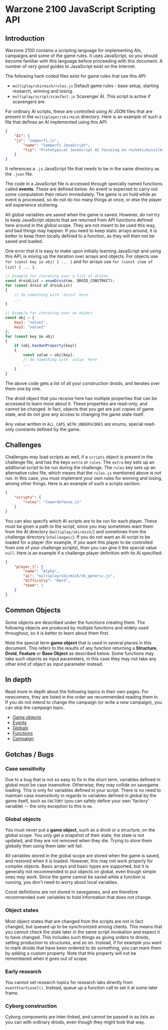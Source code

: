# Warzone 2100 JavaScript Scripting API

## Introduction

Warzone 2100 contains a scripting language for implementing AIs, campaigns and some of the game
rules. It uses JavaScript, so you should become familiar with this language before proceeding
with this document. A number of very good guides to JavaScript exist on the Internet.

The following hard-coded files exist for game rules that use this API:

* `multiplay/skirmish/rules.js` Default game rules - base setup, starting research, winning and losing.
* `multiplay/script/scavfact.js` Scavenger AI. This script is active if scavengers are.

For ordinary AI scripts, these are controlled using AI JSON files that are present in the `multiplayer/skirmish`
directory. Here is an example of such a file that defines an AI implemented using this API:

```json
{
	"AI": {
	"js": "semperfi.js",
		"name": "SemperFi JavaScript",
		"tip": "Prototypical JavaScript AI focusing on rockets/missiles"
	}
}
```

It references a `.js` JavaScript file that needs to be in the same directory as the `.json` file.

The code in a JavaScript file is accessed through specially named functions called **events**. These are defined below.
An event is expected to carry out some computation then return immediately. The game is on hold while an event is
processed, so do not do too many things at once, or else the player will experience stuttering.

All global variables are saved when the game is saved. However, do not try to keep JavaScript objects that are
returned from API functions defined here around in the global scope. They are not meant to be used this way, and
bad things may happen. If you need to keep static arrays around, it is better to keep them locally defined to a
function, as they will then not be saved and loaded.

One error that it is easy to make upon initially learning JavaScript and using this API, is mixing up the iteration over arrays and objects.
For objects use `for (const key in obj) { ... }` and for arrays use `for (const item of list) { ... }`.

```js
// Example for iterating over a list of droids
const droidList = enumDroid(me, DROID_CONSTRUCT);
for (const droid of droidList)
{
	// do something with `droid` here
	...
}

// Example for iterating over an object
const obj = {
	key1: "value1",
	key2: "value2"
};
for (const key in obj)
{
	if (obj.hasOwnProperty(key))
	{
		const value = obj[key];
		// do something with `value` here
		...
	}
}
```

The above code gets a list of all your construction droids, and iterates over them one by one.

The droid object that you receive here has multiple properties that can be accessed to learn more about it.
These properties are read-only, and cannot be changed. In fact, objects that you get are just copies of
game state, and do not give any access to changing the game state itself.

Any value written in `ALL_CAPS_WITH_UNDERSCORES` are enums, special read-only constants defined by the
game.

## Challenges

Challenges may load scripts as well, if a `scripts` object is present in the challenge file, and has the keys
`extra` or `rules`. The `extra` key sets up an additional script to be run during the challenge. The `rules`
key sets up an alternative rules file, which means that the `rules.js` mentioned above is *not* run. In
this case, you must implement your own rules for winning and losing, among other things. Here is an example
of such a scripts section:

```json
{
	"scripts": {
		"rules": "towerdefense.js"
	}
}
```

You can also specify which AI scripts are to be run for each player. These must be given a path to the script,
since you may sometimes want them from the AI directory (`multiplay/skirmish/`) and sometimes from the challenge
directory (`challenges/`). If you do not want an AI script to be loaded for a player (for example, if you want
this player to be controlled from one of your challenge scripts), then you can give it the special value `null`.
Here is an example if a challenge player definition with its AI specified:

```json
{
	"player_1": {
		"name": "Alpha",
		"ai": "multiplay/skirmish/nb_generic.js",
		"difficulty": "Hard",
		"team": 1
	}
}
```

## Common Objects

Some objects are described under the functions creating them. The following objects are produced by
multiple functions and widely used throughout, so it is better to learn about them first.

Note the special term **game object** that is used in several places in this document. This refers
to the results of any function returning a **Structure**, **Droid**, **Feature** or **Base Object** as described below.
Some functions may take such objects as input parameters, in this case they may not take any other kind
of object as input parameter instead.

## In depth

Read more in depth about the following topics in their own pages. For newcomers, they are listed in
the order we recommended reading them in. If you do not intend to change the campaign (or write a
new campaign), you can skip the campaign topic.

- [Game objects](js-objects.md)
- [Events](js-events.md)
- [Globals](js-globals.md)
- [Functions](js-functions.md)
- [Campaign](js-campaign.md)

## Gotchas / Bugs

### Case sensitivity

Due to a bug that is not so easy to fix in the short term, variables defined in global must be case insensitive.
Otherwise, they may collide on savegame loading. This is only for variables defined in your script. There is no
need to maintain case insensitivity in regards to variables defined in global by the game itself, such as `FACTORY`
(you can safely define your own 'factory' variable) -- the only exception to this is `me`.

### Global objects

You must never put a **game object**, such as a droid or a structure, on the global scope. You only get a snapshot
of their state, the state is not updated, and they are not removed when they die. Trying to store them globally
then using them later will fail.

All variables stored in the global scope are stored when the game is saved, and restored when it is loaded.
However, this may not work properly for complex objects. Basic arrays and basic types are supported, but it is
generally not recommended to put objects on global, even though simple ones may work. Since the game cannot be
saved while a function is running, you don't need to worry about local variables.

Const definitions are not stored in savegames, and are therefore recommended over variables to hold information
that does not change.

### Object states

Most object states that are changed from the scripts are not in fact changed, but queued up to be synchronized
among clients. This means that you cannot check the state later in the same script invokation and expect it to
have changed. This includes such things as giving orders to droids, setting production to structures, and so on.
Instead, if for example you want to mark droids that have been ordered to do something, you can mark them by
adding a custom property. Note that this property will not be remembered when it goes out of scope.

### Early research

You cannot set research topics for research labs directly from `eventStartLevel()`. Instead, queue up a function
call to set it at some later frame.

### Cyborg construction

Cyborg components are inter-linked, and cannot be passed in as lists as you can with ordinary droids, even
though they might look that way.
